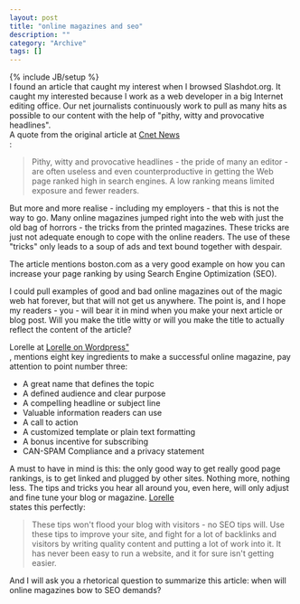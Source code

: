 ```yaml
--- 
layout: post 
title: "online magazines and seo"
description: ""
category: "Archive"
tags: []
---
```

{% include JB/setup %}  
I found an article that caught my interest when I browsed Slashdot.org. It caught my interested because I work as a web developer in a big Internet editing office. Our net journalists continuously work to pull as many hits as possible to our content with the help of "pithy, witty and provocative headlines".  
 A quote from the original article at <a href="http://news.com.com/2100-1038_3-6155739.html">Cnet News</a> <br/>:
 
<blockquote>Pithy, witty and provocative headlines - the pride of many an editor - are often useless and even counterproductive in getting the Web page ranked high in search engines. A low ranking means limited exposure and fewer readers.</blockquote> 
But more and more realise - including my employers -  that this is not the way to go. Many online magazines jumped right into the web with just the old bag of horrors - the tricks from the printed magazines. These tricks are just not adequate enough to cope with the online readers. The use of these "tricks" only leads to a soup of ads and text bound together with despair.
 
The article mentions boston.com as a very good example on how you can increase your page ranking by using Search Engine Optimization (SEO). 
 
I could pull examples of good and bad online magazines out of the magic web hat forever, but that will not get us anywhere. The point is, and I hope my readers - you - will bear it in mind when you make your next article or blog post.  Will you make the title witty or will you make the title to actually reflect the content of the article?
 
Lorelle at <a href="http://lorelle.wordpress.com/2007/03/15/blog-online-magazine-and-ezine-whats-the-difference/">Lorelle on Wordpress" </a> <br/>, mentions eight key ingredients to make a successful online magazine, pay attention to point number three:
 

* A great name that defines the topic
* A defined audience and clear purpose
* A compelling headline or subject line
* Valuable information readers can use
* A call to action
* A customized template or plain text formatting
* A bonus incentive for subscribing
* CAN-SPAM Compliance and a privacy statement 

A must to have in mind is this: the only good way to get really good page rankings, is to get linked and plugged by other sites. Nothing more, nothing less. The tips and tricks you hear all around you, even here, will only adjust and fine tune your blog or magazine. <a href="http://lorelle.wordpress.com/2006/06/28/wordpress-and-seo-tips-and-techniques/">Lorelle</a> <br/> states this perfectly:

<blockquote>These tips won't flood your blog with visitors - no SEO tips will. Use these tips to improve your site, and fight for a lot of backlinks and visitors by writing quality content and putting a lot of work into it. It has never been easy to run a website, and it for sure isn't getting easier.</blockquote>
And I will ask you a rhetorical question to summarize this article: when will online magazines bow to SEO demands?  
